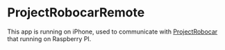# ProjectRobocarRemote
This app is running on iPhone, used to communicate with [ProjectRobocar](https://github.com/yuanhuihe/robocar) that running on Raspberry PI.


